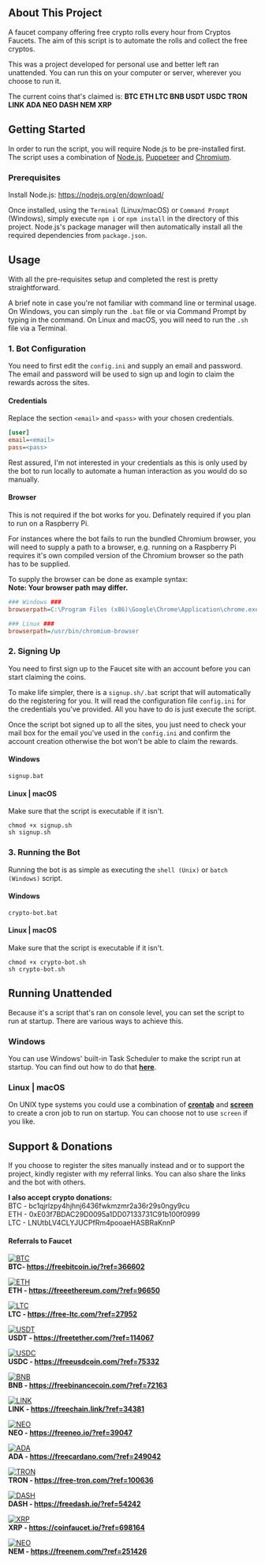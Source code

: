 ## About This Project
A faucet company offering free crypto rolls every hour from Cryptos Faucets. The aim of this script is to automate the rolls and collect the free cryptos.

This was a project developed for personal use and better left ran unattended. You can run this on your computer or server, wherever you choose to run it.

The current coins that's claimed is: **BTC  ETH  LTC  BNB  USDT  USDC  TRON  LINK  ADA  NEO  DASH  NEM  XRP**

## Getting Started
In order to run the script, you will require Node.js to be pre-installed first. The script uses a combination of [Node.js](https://nodejs.org/en), [Puppeteer](https://github.com/puppeteer/puppeteer) and [Chromium](https://www.chromium.org).

### Prerequisites
Install Node.js: https://nodejs.org/en/download/

Once installed, using the `Terminal` (Linux/macOS) or `Command Prompt` (Windows), simply execute `npm i` or `npm install` in the directory of this project. Node.js's package manager will then automatically install all the required dependencies from `package.json`.

## Usage
With all the pre-requisites setup and completed the rest is pretty straightforward.

A brief note in case you're not familiar with command line or terminal usage. On Windows, you can simply run the `.bat` file or via Command Prompt by typing in the command.
On Linux and macOS, you will need to run the `.sh` file via a Terminal.

### 1. Bot Configuration
You need to first edit the `config.ini` and supply an email and password. The email and password will be used to sign up and login to claim the rewards across the sites.

#### Credentials
Replace the section `<email>` and `<pass>` with your chosen credentials.
```ini
[user]
email=<email>
pass=<pass>
```
Rest assured, I'm not interested in your credentials as this is only used by the bot to run locally to automate a human interaction as you would do so manually.

#### Browser
This is not required if the bot works for you. Definately required if you plan to run on a Raspberry Pi.

For instances where the bot fails to run the bundled Chromium browser, you will need to supply a path to a browser, e.g. running on a Raspberry Pi requires it's own compiled version of the Chromium browser so the path has to be supplied.

To supply the browser can be done as example syntax:  
**Note: Your browser path may differ.**
```ini
### Windows ###
browserpath=C:\Program Files (x86)\Google\Chrome\Application\chrome.exe

### Linux ###
browserpath=/usr/bin/chromium-browser
```

### 2. Signing Up
You need to first sign up to the Faucet site with an account before you can start claiming the coins.

To make life simpler, there is a `signup.sh/.bat` script that will automatically do the registering for you. It will read the configuration file `config.ini` for the credentials you've provided. All you have to do is just execute the script. 

Once the script bot signed up to all the sites, you just need to check your mail box for the email you've used in the `config.ini` and confirm the account creation otherwise the bot won't be able to claim the rewards.

#### Windows
```console
signup.bat
```

#### Linux | macOS
Make sure that the script is executable if it isn't.
```console
chmod +x signup.sh
sh signup.sh
```

### 3. Running the Bot
Running the bot is as simple as executing the `shell (Unix)` or `batch (Windows)` script.

#### Windows
```console
crypto-bot.bat
```

#### Linux | macOS
Make sure that the script is executable if it isn't.
```console
chmod +x crypto-bot.sh
sh crypto-bot.sh
```

## Running Unattended
Because it's a script that's ran on console level, you can set the script to run at startup. There are various ways to achieve this.

### Windows
You can use Windows' built-in Task Scheduler to make the script run at startup. You can find out how to do that **[here](https://www.thewindowsclub.com/run-batch-files-silently-on-windows)**.

### Linux | macOS
On UNIX type systems you could use a combination of **[crontab](https://help.dreamhost.com/hc/en-us/articles/215767047-Creating-a-custom-Cron-Job)** and **[screen](https://linuxize.com/post/how-to-use-linux-screen/)** to create a cron job to run on startup. You can choose not to use `screen` if you like.


## Support & Donations
If you choose to register the sites manually instead and or to support the project, kindly register with my referral links. You can also share the links and the bot with others.

**I also accept crypto donations:**  
BTC - bc1qjrlzpy4hjhnj6436fwkmzmr2a36r29s0ngy9cu  
ETH - 0xE03f7BDAC29D0095a1DD07133731C91b100f0999  
LTC - LNUtbLV4CLYJUCPfRm4pooaeHASBRaKnnP  

#### Referrals to Faucet
[![BTC](https://freebitcoin.io/img/freebitcoin/banners/Banner468x60.jpg)](https://freebitcoin.io/?ref=366602)  
**BTC- https://freebitcoin.io/?ref=366602**

[![ETH](https://freeethereum.com/img/freeethereum/banners/Banner468x60.jpg)](https://freeethereum.com/?ref=96650)  
**ETH - https://freeethereum.com/?ref=96650**

[![LTC](https://free-ltc.com/img/freelitecoin/banners/Banner468x60.jpg)](https://free-ltc.com/?ref=27952)  
**LTC - https://free-ltc.com/?ref=27952**  

[![USDT](https://freetether.com/img/freetether/banners/Banner468x60.jpg)](https://freetether.com/?ref=114067)  
**USDT - https://freetether.com/?ref=114067**  

[![USDC](https://freeusdcoin.com/img/freeusdcoin/banners/Banner468x60.jpg)](https://freeusdcoin.com/?ref=75332)  
**USDC - https://freeusdcoin.com/?ref=75332**  

[![BNB](https://freebinancecoin.com/img/freebinancecoin/banners/Banner468x60.jpg)](https://freebinancecoin.com/?ref=72163)  
**BNB - https://freebinancecoin.com/?ref=72163**  

[![LINK](https://freechain.link/img/freechain/banners/Banner468x60.jpg)](https://freechain.link/?ref=34381)  
**LINK - https://freechain.link/?ref=34381**  

[![NEO](https://freeneo.io/img/freeneo/banners/Banner468x60.jpg)](https://freeneo.io/?ref=39047)  
**NEO - https://freeneo.io/?ref=39047**  

[![ADA](https://freecardano.com/img/freecardano/banners/Banner468x60.jpg)](https://freecardano.com/?ref=249042)  
**ADA - https://freecardano.com/?ref=249042**  

[![TRON](https://free-tron.com/img/freetron/banners/Banner468x60.jpg)](https://free-tron.com/?ref=100636)  
**TRON - https://free-tron.com/?ref=100636**  

[![DASH](https://freedash.io/img/freedash/banners/Banner468x60.jpg)](https://freedash.io/?ref=54242)  
**DASH - https://freedash.io/?ref=54242**  

[![XRP](https://coinfaucet.io/img/coinfaucet/banners/Banner468x60.jpg)](https://coinfaucet.io/?ref=698164)  
**XRP - https://coinfaucet.io/?ref=698164**  

[![NEO](https://freenem.com/img/freenem/banners/Banner468x60.jpg)](https://freenem.com/?ref=251426)  
**NEM - https://freenem.com/?ref=251426**  
